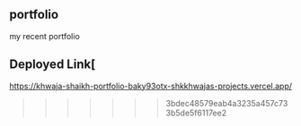 ## portfolio
my recent portfolio

## Deployed Link[
https://khwaja-shaikh-portfolio-baky93otx-shkkhwajas-projects.vercel.app/
>>>>>>> 3bdec48579eab4a3235a457c733b5de5f6117ee2
